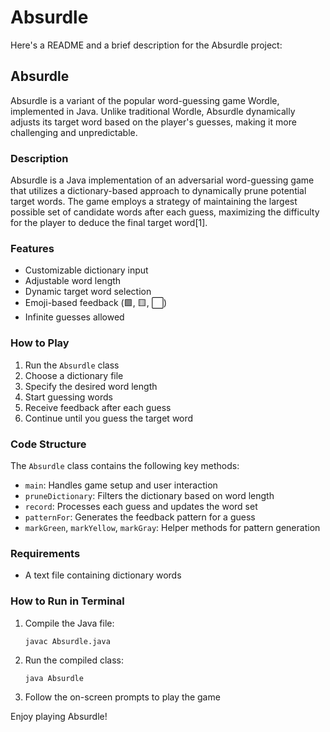 # Absurdle

Here's a README and a brief description for the Absurdle project:

## Absurdle

Absurdle is a variant of the popular word-guessing game Wordle, implemented in Java. Unlike traditional Wordle, Absurdle dynamically adjusts its target word based on the player's guesses, making it more challenging and unpredictable.

### Description

Absurdle is a Java implementation of an adversarial word-guessing game that utilizes a dictionary-based approach to dynamically prune potential target words. The game employs a strategy of maintaining the largest possible set of candidate words after each guess, maximizing the difficulty for the player to deduce the final target word[1].

### Features

- Customizable dictionary input
- Adjustable word length
- Dynamic target word selection
- Emoji-based feedback (🟩, 🟨, ⬜)
- Infinite guesses allowed

### How to Play

1. Run the `Absurdle` class
2. Choose a dictionary file
3. Specify the desired word length
4. Start guessing words
5. Receive feedback after each guess
6. Continue until you guess the target word

### Code Structure

The `Absurdle` class contains the following key methods:

- `main`: Handles game setup and user interaction
- `pruneDictionary`: Filters the dictionary based on word length
- `record`: Processes each guess and updates the word set
- `patternFor`: Generates the feedback pattern for a guess
- `markGreen`, `markYellow`, `markGray`: Helper methods for pattern generation

### Requirements

- A text file containing dictionary words

### How to Run in Terminal

1. Compile the Java file:
   ```
   javac Absurdle.java
   ```
2. Run the compiled class:
   ```
   java Absurdle
   ```
3. Follow the on-screen prompts to play the game

Enjoy playing Absurdle!
